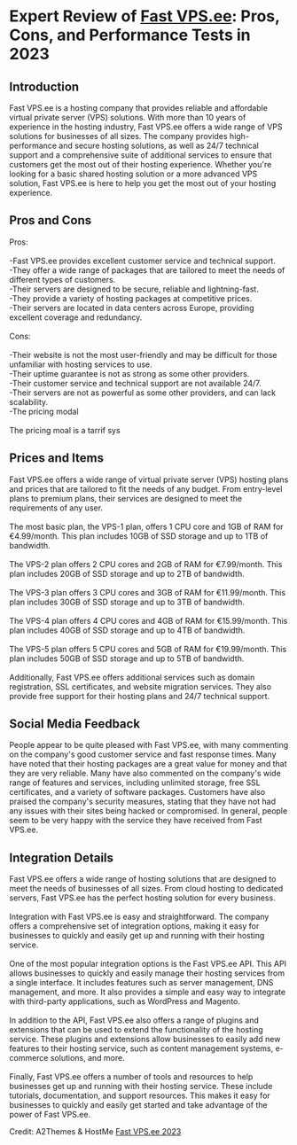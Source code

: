 <h1>Expert Review of <a href="https://a2themes.com/fast-vpsee-reviews">Fast VPS.ee</a>: Pros, Cons, and Performance Tests in 2023</h1>
<h2>Introduction</h2>
Fast VPS.ee is a hosting company that provides reliable and affordable virtual private server (VPS) solutions. With more than 10 years of experience in the hosting industry, Fast VPS.ee offers a wide range of VPS solutions for businesses of all sizes. The company provides high-performance and secure hosting solutions, as well as 24/7 technical support and a comprehensive suite of additional services to ensure that customers get the most out of their hosting experience. Whether you're looking for a basic shared hosting solution or a more advanced VPS solution, Fast VPS.ee is here to help you get the most out of your hosting experience.
<h2>Pros and Cons</h2>
Pros: <br><br>-Fast VPS.ee provides excellent customer service and technical support.<br>-They offer a wide range of packages that are tailored to meet the needs of different types of customers.<br>-Their servers are designed to be secure, reliable and lightning-fast.<br>-They provide a variety of hosting packages at competitive prices.<br>-Their servers are located in data centers across Europe, providing excellent coverage and redundancy.<br><br>Cons: <br><br>-Their website is not the most user-friendly and may be difficult for those unfamiliar with hosting services to use.<br>-Their uptime guarantee is not as strong as some other providers.<br>-Their customer service and technical support are not available 24/7.<br>-Their servers are not as powerful as some other providers, and can lack scalability.<br>-The pricing modal<br><br>The pricing moal is a tarrif sys
<h2>Prices and Items</h2>
Fast VPS.ee offers a wide range of virtual private server (VPS) hosting plans and prices that are tailored to fit the needs of any budget. From entry-level plans to premium plans, their services are designed to meet the requirements of any user.<br><br>The most basic plan, the VPS-1 plan, offers 1 CPU core and 1GB of RAM for €4.99/month. This plan includes 10GB of SSD storage and up to 1TB of bandwidth.<br><br>The VPS-2 plan offers 2 CPU cores and 2GB of RAM for €7.99/month. This plan includes 20GB of SSD storage and up to 2TB of bandwidth.<br><br>The VPS-3 plan offers 3 CPU cores and 3GB of RAM for €11.99/month. This plan includes 30GB of SSD storage and up to 3TB of bandwidth.<br><br>The VPS-4 plan offers 4 CPU cores and 4GB of RAM for €15.99/month. This plan includes 40GB of SSD storage and up to 4TB of bandwidth.<br><br>The VPS-5 plan offers 5 CPU cores and 5GB of RAM for €19.99/month. This plan includes 50GB of SSD storage and up to 5TB of bandwidth.<br><br>Additionally, Fast VPS.ee offers additional services such as domain registration, SSL certificates, and website migration services. They also provide free support for their hosting plans and 24/7 technical support.
<h2>Social Media Feedback</h2>
People appear to be quite pleased with Fast VPS.ee, with many commenting on the company's good customer service and fast response times. Many have noted that their hosting packages are a great value for money and that they are very reliable. Many have also commented on the company's wide range of features and services, including unlimited storage, free SSL certificates, and a variety of software packages. Customers have also praised the company's security measures, stating that they have not had any issues with their sites being hacked or compromised. In general, people seem to be very happy with the service they have received from Fast VPS.ee.
<h2>Integration Details</h2>
Fast VPS.ee offers a wide range of hosting solutions that are designed to meet the needs of businesses of all sizes. From cloud hosting to dedicated servers, Fast VPS.ee has the perfect hosting solution for every business.<br><br>Integration with Fast VPS.ee is easy and straightforward. The company offers a comprehensive set of integration options, making it easy for businesses to quickly and easily get up and running with their hosting service.<br><br>One of the most popular integration options is the Fast VPS.ee API. This API allows businesses to quickly and easily manage their hosting services from a single interface. It includes features such as server management, DNS management, and more. It also provides a simple and easy way to integrate with third-party applications, such as WordPress and Magento.<br><br>In addition to the API, Fast VPS.ee also offers a range of plugins and extensions that can be used to extend the functionality of the hosting service. These plugins and extensions allow businesses to easily add new features to their hosting service, such as content management systems, e-commerce solutions, and more.<br><br>Finally, Fast VPS.ee offers a number of tools and resources to help businesses get up and running with their hosting service. These include tutorials, documentation, and support resources. This makes it easy for businesses to quickly and easily get started and take advantage of the power of Fast VPS.ee.
<p>Credit: A2Themes & HostMe <a href="https://a2themes.com/fast-vpsee-reviews">Fast VPS.ee 2023</a></p>